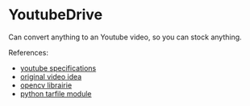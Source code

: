 YoutubeDrive
============

Can convert anything to an Youtube video, so you can stock anything.

References:
* [youtube specifications](https://support.google.com/youtube/answer/1722171?hl=en)
* [original video idea](https://www.youtube.com/watch?v=_w6PCHutmb4)
* [opencv librairie](https://docs.opencv.org/3.4/dd/d9e/classcv_1_1VideoWriter.html)
* [python tarfile module](https://docs.python.org/3/library/tarfile.html)

